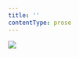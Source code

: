 ```yaml
---
title: ''
contentType: prose
---
```


<section>

![](../Images/OBALKA01-0004601936.jpg)

</section>
